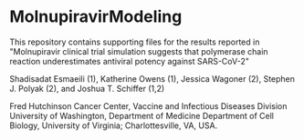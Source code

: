 # MolnupiravirModeling
This repository contains supporting files for the results reported in "Molnupiravir clinical trial simulation suggests that polymerase chain reaction underestimates antiviral potency against SARS-CoV-2"

Shadisadat Esmaeili (1), Katherine Owens (1), Jessica Wagoner (2), Stephen J. Polyak (2), and Joshua T. Schiffer (1,2)

Fred Hutchinson Cancer Center, Vaccine and Infectious Diseases Division
University of Washington, Department of Medicine
Department of Cell Biology, University of Virginia; Charlottesville, VA, USA.
